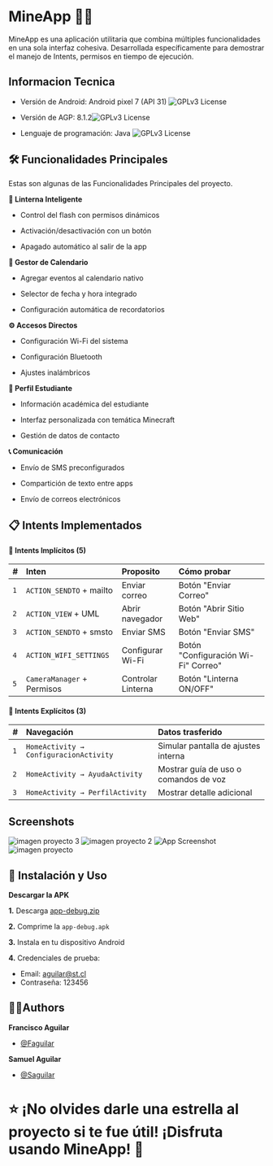 
# MineApp 🔦📱

MineApp es una aplicación utilitaria que combina múltiples funcionalidades en una sola interfaz cohesiva. Desarrollada específicamente para demostrar el manejo de Intents, permisos en tiempo de ejecución.


## Informacion Tecnica

- Versión de Android: Android pixel 7 (API 31) ![GPLv3 License](https://img.shields.io/badge/Android-3DDC84?style=for-the-badge&logo=android&logoColor=white)

- Versión de AGP: 8.1.2![GPLv3 License](https://img.shields.io/badge/AGP-8.1.2-success?style=for-the-badge)

- Lenguaje de programación: Java ![GPLv3 License](https://img.shields.io/badge/Java-ED8B00?style=for-the-badge&logo=openjdk&logoColor=white)
## 🛠️ Funcionalidades Principales
Estas son algunas de las Funcionalidades  Principales del proyecto.

**🔦 Linterna Inteligente**
- Control del flash con permisos dinámicos

- Activación/desactivación con un botón

- Apagado automático al salir de la app

**📅 Gestor de Calendario**
- Agregar eventos al calendario nativo

- Selector de fecha y hora integrado

- Configuración automática de recordatorios

**⚙️ Accesos Directos**
- Configuración Wi-Fi del sistema

- Configuración Bluetooth

- Ajustes inalámbricos

**👤 Perfil Estudiante**
- Información académica del estudiante

- Interfaz personalizada con temática Minecraft

- Gestión de datos de contacto

**📞 Comunicación**
- Envío de SMS preconfigurados

- Compartición de texto entre apps

- Envío de correos electrónicos


## 📋 Intents Implementados

#### 🔄 Intents Implícitos (5)


| # | Inten     | Proposito              | Cómo probar |
| :-------- | :------- | :------------------------- | :-------------------|
| `1` | `ACTION_SENDTO` + mailto |    Enviar correo  | Botón "Enviar Correo"  |
| `2` | `ACTION_VIEW` + UML | Abrir navegador     | Botón "Abrir Sitio Web" |
| `3` | `ACTION_SENDTO` + smsto| Enviar SMS     | Botón "Enviar SMS"  |
| `4` | `ACTION_WIFI_SETTINGS` |    Configurar Wi-Fi  | Botón "Configuración Wi-Fi" Correo" |
| `5` | `CameraManager` + Permisos|  Controlar Linterna    |  Botón "Linterna ON/OFF" |



#### 🎯 Intents Explícitos (3)

| # | Navegación | Datos trasferido           
| :-------- | :------- | :------------------------- | 
| `1` | `HomeActivity → ConfiguracionActivity `  |  Simular pantalla de ajustes interna    | 
| `2` | `HomeActivity → AyudaActivity `  | Mostrar guía de uso o comandos de voz    | 
| `3` | `HomeActivity → PerfilActivity` |   Mostrar detalle adicional  | 



## Screenshots

![imagen proyecto 3](https://github.com/user-attachments/assets/812ef89e-bbfc-49bf-a7cf-350c6396a9c6)
![imagen proyecto 2](https://github.com/user-attachments/assets/988adef6-1bf8-43f8-870e-738b0cf50bc5)
![App Screenshot](https://github.com/user-attachments/assets/0a0cfb76-7f20-438e-9604-608b9ef0492a)
![imagen proyecto](https://github.com/user-attachments/assets/faa34f29-7d11-4d9e-a7bf-6815cf05ab4a)


## 🚀 Instalación y Uso

**Descargar la APK**


  **1.** Descarga [app-debug.zip](https://github.com/user-attachments/files/22954480/app-debug.zip)
 
  **2.** Comprime la `app-debug.apk`
  
  **3.** Instala en tu dispositivo Android

  **4.** Credenciales de prueba:

  - Email: aguilar@st.cl
  - Contraseña: 123456

    
## 👨‍💻Authors
 
 **Francisco Aguilar**
- [@Faguilar](https://github.com/Faguilar-A)

**Samuel Aguilar**
- [@Saguilar](https://github.com/sam-aguilar143)



# ⭐ ¡No olvides darle una estrella al proyecto si te fue útil!                   ¡Disfruta usando MineApp! 🎉
